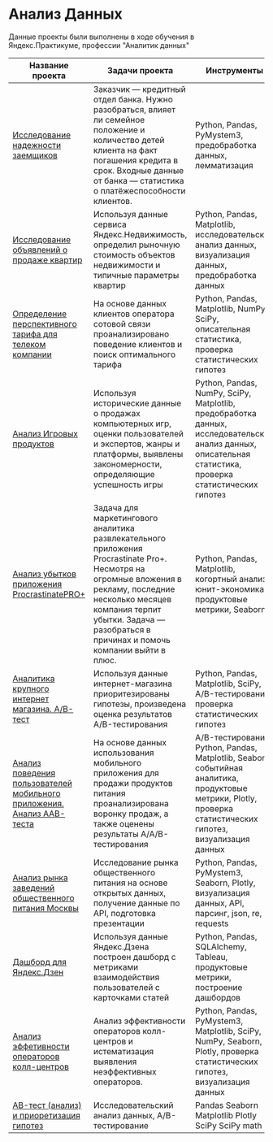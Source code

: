 # Анализ Данных
Данные проекты были выполнены в ходе обучения в Яндекс.Практикуме, профессии "Аналитик данных"

 Название проекта | Задачи проекта | Инструменты |
| -------------------- | --------------------- |---------------------------|
 [Исследование надежности заемщиков](https://github.com/Proxy451/Data_Analyst/blob/main/01%20Исследование%20надежности%20заемщиков.ipynb "Заголовок ссылки")  | Заказчик — кредитный отдел банка. Нужно разобраться, влияет ли семейное положение и количество детей клиента на факт погашения кредита в срок. Входные данные от банка — статистика о платёжеспособности клиентов.   | Python, Pandas, PyMystem3, предобработка данных, лемматизация |
 [Исследование объявлений о продаже квартир](https://github.com/Proxy451/Data_Analyst/blob/main/02%20Исследование%20объявлений%20о%20продаже%20квартир.ipynb "Заголовок ссылки")  | Используя данные сервиса Яндекс.Недвижимость, определил рыночную стоимость объектов недвижимости и типичные параметры квартир  | Python, Pandas, Matplotlib, исследовательский анализ данных, визуализация данных, предобработка данных |
 [Определение перспективного тарифа для телеком компании](https://github.com/Proxy451/Data_Analyst/blob/main/03%20Определение%20перспективного%20тарифа%20для%20телеком%20компании%20.ipynb "Заголовок ссылки")  | На основе данных клиентов оператора сотовой связи проанализировано поведение клиентов и поиск оптимального тарифа  | Python, Pandas, Matplotlib, NumPy, SciPy, описательная статистика, проверка статистических гипотез |
 [Анализ Игровых продуктов](https://github.com/Proxy451/Data_Analyst/blob/main/04%20Исследование%20данных%20по%20рынку%20видеоигр.ipynb "Заголовок ссылки")  | Используя исторические данные о продажах компьютерных игр, оценки пользователей и экспертов, жанры и платформы, выявлены закономерности, определяющие успешность игры  | Python, Pandas, NumPy, SciPy, Matplotlib, предобработка данных, исследовательский анализ данных, описательная статистика, проверка статистических гипотез |
 [Анализ убытков приложения ProcrastinatePRO+](https://github.com/Proxy451/Data_Analyst/blob/main/05%20Анализ%20бизнес-показателей%20приложения%20Procrastinate%20Pro%2B.ipynb "Заголовок ссылки")  | Задача для маркетингового аналитика развлекательного приложения Procrastinate Pro+. Несмотря на огромные вложения в рекламу, последние несколько месяцев компания терпит убытки. Задача — разобраться в причинах и помочь компании выйти в плюс.  | Python, Pandas, Matplotlib, когортный анализ, юнит-экономика, продуктовые метрики, Seaborn |
 [Аналитика крупного интернет магазина. А/В-тест](https://github.com/Proxy451/Data_Analyst/blob/main/06%20Приоритизация%20гипотез%20и%20их%20анализ%20с%20помощью%20A_B%20теста.ipynb "Заголовок ссылки") | Используя данные интернет-магазина приоритезированы гипотезы, произведена оценка результатов A/B-тестирования  | Python, Pandas, Matplotlib, SciPy, A/B-тестирование, проверка статистических гипотез |
 [Анализ поведения пользователей мобильного приложения. Анализ ААВ-теста](https://github.com/Proxy451/Data_Analyst/blob/main/07%20Анализ%20поведения%20пользователей%20мобильного%20приложения%20на%20основе%20A-A-B-эксперимента.ipynb "Заголовок ссылки")  | На основе данных использования мобильного приложения для продажи продуктов питания проанализирована воронку продаж, а также оценены результаты A/A/B-тестирования  | A/B-тестирование, Python, Pandas, Matplotlib, Seaborn, событийная аналитика, продуктовые метрики, Plotly, проверка статистических гипотез, визуализация данных |
 [Анализ рынка заведений общественного питания Москвы](https://github.com/Proxy451/Data_Analyst/blob/main/08%20Анализ%20рынка%20заведений%20общественного%20питания%20Москвы.ipynb "Заголовок ссылки")  | Исследование рынка общественного питания на основе открытых данных, получение данные по API, подготовка презентации  | Python, Pandas, PyMystem3, Seaborn, Plotly, визуализация данных, API, парсинг, json, re, requests |
 [Дашборд для Яндекс.Дзен](https://github.com/Proxy451/Data_Analyst/blob/main/09%20Дашборд%20для%20Яндекс.Дзен.md "Заголовок ссылки")  | Используя данные Яндекс.Дзена построен дашборд с метриками взаимодействия пользователей с карточками статей  | Python, Pandas, SQLAlchemy, Tableau, продуктовые метрики, построение дашбордов |
 [Анализ эффетивности операторов колл-центров](https://github.com/Proxy451/Data_Analyst/blob/main/10.1%20Определение%20неэффективных%20операторов.ipynb "Заголовок ссылки")  | Анализ эффективности операторов колл-центров и истематизация выявления неэффективных операторов. | Python, Pandas, PyMystem3, Matplotlib, SciPy, NumPy, Seaborn, Plotly, проверка статистических гипотез, визуализация данных |
 [AB-тест (анализ) и приоретизация гипотез](https://github.com/Proxy451/Data_Analyst/blob/main/10.2%20A-B-тестирование.ipynb "Заголовок ссылки")  | Исследовательский анализ данных, A/B-тестирование  | Pandas Seaborn Matplotlib Plotly SciPy SciPy math |
